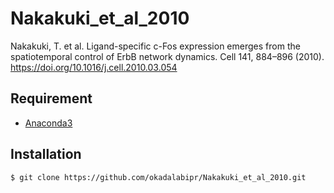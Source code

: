 # Nakakuki_et_al_2010
Nakakuki, T. et al. Ligand-specific c-Fos expression emerges from the spatiotemporal control of ErbB network dynamics. Cell 141, 884–896 (2010). https://doi.org/10.1016/j.cell.2010.03.054
## Requirement

- [Anaconda3](https://www.anaconda.com/)

## Installation

    $ git clone https://github.com/okadalabipr/Nakakuki_et_al_2010.git
